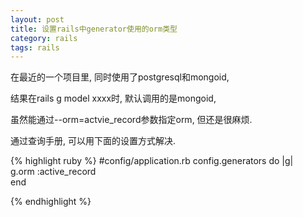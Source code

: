 ```yaml
---
layout: post
title: 设置rails中generator使用的orm类型
category: rails
tags: rails
---
```


在最近的一个项目里, 同时使用了postgresql和mongoid, 

结果在rails g model xxxx时, 默认调用的是mongoid,

虽然能通过--orm=actvie_record参数指定orm, 但还是很麻烦.

通过查询手册, 可以用下面的设置方式解决.

{% highlight ruby %}
#config/application.rb
config.generators do |g|  
   g.orm             :active_record  
end

{% endhighlight %}